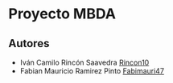 # Proyecto MBDA

## Autores
- Iván Camilo Rincón Saavedra [Rincon10](https://github.com/Rincon10)
- Fabian Mauricio Ramirez Pinto [Fabimauri47](https://github.com/Fabimauri47)
